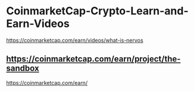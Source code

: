 # CoinmarketCap-Crypto-Learn-and-Earn-Videos
https://coinmarketcap.com/earn/videos/what-is-nervos
## https://coinmarketcap.com/earn/project/the-sandbox

https://coinmarketcap.com/earn/
